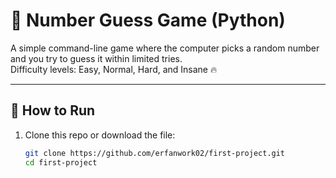 # 🎲 Number Guess Game (Python)

A simple command-line game where the computer picks a random number and you try to guess it within limited tries.  
Difficulty levels: Easy, Normal, Hard, and Insane 🔥  

---

## 🚀 How to Run

1. Clone this repo or download the file:
   ```bash
   git clone https://github.com/erfanwork02/first-project.git
   cd first-project

